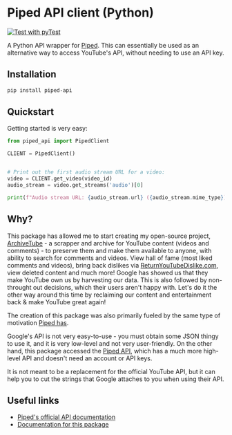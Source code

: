 # Piped API client (Python)

[![Test with pyTest](https://github.com/CWKevo/python-piped-api-client/actions/workflows/pytest.yml/badge.svg?branch=master)](https://github.com/CWKevo/python-piped-api-client/actions/workflows/pytest.yml)

A Python API wrapper for [Piped](https://piped-docs.kavin.rocks/). This can essentially be used as an alternative way to access YouTube's API, without needing to use an API key.

## Installation

```bash
pip install piped-api
```

## Quickstart

Getting started is very easy:

```python
from piped_api import PipedClient

CLIENT = PipedClient()


# Print out the first audio stream URL for a video:
video = CLIENT.get_video(video_id)
audio_stream = video.get_streams('audio')[0]

print(f"Audio stream URL: {audio_stream.url} ({audio_stream.mime_type})")
```

## Why?

This package has allowed me to start creating my open-source project, [ArchiveTube](https://github.com/CWKevo/ArchiveTube) - a scrapper and archive for YouTube content (videos and comments) - to preserve them and make them available to anyone, with ability to search for comments and videos. View hall of fame (most liked comments and videos), bring back dislikes via [ReturnYouTubeDislike.com](https://returnyoutubedislike.com), view deleted content and much more!
Google has showed us that they make YouTube own us by harvesting our data. This is also followed by non-throught out decisions, which their users aren't happy with. Let's do it the other way around this time by reclaiming our content and entertainment back & make YouTube great again!

The creation of this package was also primarily fueled by the same type of motivation [Piped has](https://piped-docs.kavin.rocks/docs/why/).

Google's API is not very easy-to-use - you must obtain some JSON thingy to use it, and it is very low-level and not very user-friendly.
On the other hand, this package accessed the [Piped API](https://piped.kavin.rocks/), which has a much more high-level API and doesn't need an account or API keys.

It is not meant to be a replacement for the official YouTube API, but it can help you to cut the strings that Google attaches to you when using their API.

## Useful links

- [Piped's official API documentation](https://piped-docs.kavin.rocks/docs/api-documentation/)
- [Documentation for this package](https://cwkevo.github.io/python-piped-api-client/)


